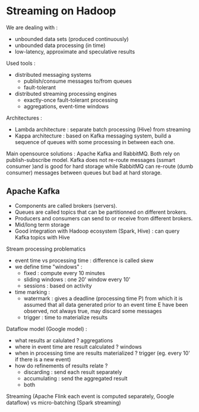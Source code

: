 # Streaming on Hadoop

We are dealing with :
- unbounded data sets (produced continuously)
- unbounded data processing (in time)
- low-latency, approximate and speculative results

Used tools :
- distributed messaging systems
  - publish/consume messages to/from queues
  - fault-tolerant
- distributed streaming processing engines
  - exactly-once fault-tolerant processing
  - aggregations, event-time windows

Architectures :
- Lambda architecture : separate batch processing (Hive) from streaming
- Kappa architecture : based on Kafka messaging system, build a sequence of queues with some processing in between each one.

Main opensource solutions : Apache Kafka and RabbitMQ. Both rely on publish-subscribe model. Kafka does not re-route messages (ssmart consumer )and is good for hard storage while RabbitMQ can re-route (dumb consumer) messages between queues but bad at hard storage.

## Apache Kafka

- Components are called brokers (servers).
- Queues are called topics that can be partitionned on different brokers.
- Producers and consumers can send to or receive from different brokers.
- Mid/long term storage
- Good integration with Hadoop ecosystem (Spark, Hive) : can query Kafka topics with Hive
    
Stream processing problematics
- event time vs processing time : difference is called skew
- we define time "windows" :
  - fixed : compute every 10 minutes
  - sliding windows : one 20' window every 10'
  - sessions : based on activity
- time marking : 
  - watermark : gives a deadline (processing time P) from which it is assumed that all data generated prior to an event time E have been observed, not always true, may discard some messages
  - trigger : time to materialize results
  
Dataflow model (Google model) :
- what results ar calulated ? aggregations
- where in event time are result calculated ? windows
- when in processing time are results materialized ? trigger (eg. every 10' if there is a new event)
- how do refinements of results relate ? 
  - discarding : send each result separately
  - accumulating : send the aggregated result
  - both
  
Streaming (Apache Flink each event is computed separately, Google dataflow) vs micro-batching (Spark streaming) 

